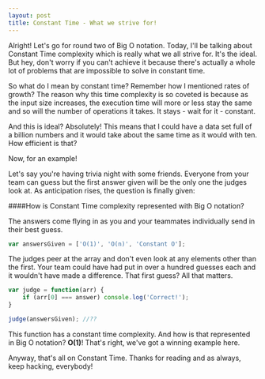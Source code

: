 ```yaml
---
layout: post
title: Constant Time - What we strive for!
---
```


Alright! Let's go for round two of Big O notation. Today, I'll be talking about Constant Time complexity which is really what we all strive for. It's the ideal. But hey, don't worry if you can't achieve it because there's actually a whole lot of problems that are impossible to solve in constant time.

So what do I mean by constant time? Remember how I mentioned rates of growth? The reason why this time complexity is so coveted is because as the input size increases, the execution time will more or less stay the same and so will the number of operations it takes. It stays - wait for it - constant.

And this is ideal? Absolutely! This means that I could have a data set full of a billion numbers and it would take about the same time as it would with ten. How efficient is that?

Now, for an example!

Let's say you're having trivia night with some friends. Everyone from your team can guess but the first answer given will be the only one the judges look at. As anticipation rises, the question is finally given:

####How is Constant Time complexity represented with Big O notation?

The answers come flying in as you and your teammates individually send in their best guess.

```javascript
var answersGiven = ['O(1)', 'O(n)', 'Constant O'];
```
The judges peer at the array and don't even look at any elements other than the first. Your team could have had put in over a hundred guesses each and it wouldn't have made a difference. That first guess? All that matters.

```javascript
var judge = function(arr) {
	if (arr[0] === answer) console.log('Correct!');
}

judge(answersGiven); //??
```

This function has a constant time complexity. And how is that represented in Big O notation? __O(1)__! That's right, we've got a winning example here.

Anyway, that's all on Constant Time. Thanks for reading and as always, keep hacking, everybody!